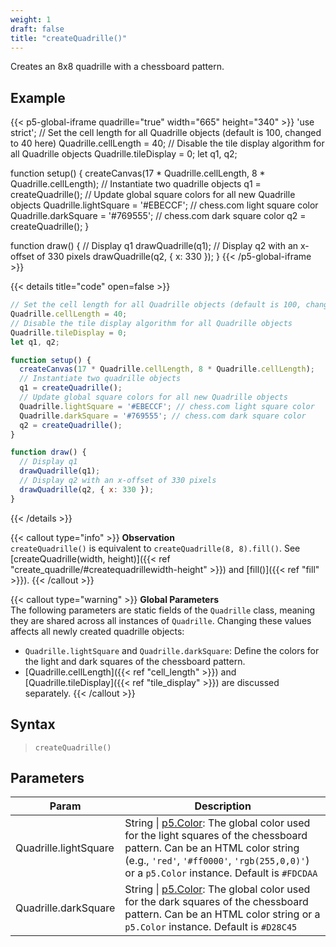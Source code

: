 ```yaml
---
weight: 1  
draft: false  
title: "createQuadrille()"  
---
```


Creates an 8x8 quadrille with a chessboard pattern.

## Example

{{< p5-global-iframe quadrille="true" width="665" height="340" >}}
'use strict';
// Set the cell length for all Quadrille objects (default is 100, changed to 40 here)
Quadrille.cellLength = 40;
// Disable the tile display algorithm for all Quadrille objects
Quadrille.tileDisplay = 0;
let q1, q2;

function setup() {
  createCanvas(17 * Quadrille.cellLength, 8 * Quadrille.cellLength);
  // Instantiate two quadrille objects
  q1 = createQuadrille();
  // Update global square colors for all new Quadrille objects
  Quadrille.lightSquare = '#EBECCF'; // chess.com light square color
  Quadrille.darkSquare = '#769555'; // chess.com dark square color
  q2 = createQuadrille();
}

function draw() {
  // Display q1
  drawQuadrille(q1);
  // Display q2 with an x-offset of 330 pixels
  drawQuadrille(q2, { x: 330 });
}
{{< /p5-global-iframe >}}

{{< details title="code" open=false >}}
```js
// Set the cell length for all Quadrille objects (default is 100, changed to 40 here)
Quadrille.cellLength = 40;
// Disable the tile display algorithm for all Quadrille objects
Quadrille.tileDisplay = 0;
let q1, q2;

function setup() {
  createCanvas(17 * Quadrille.cellLength, 8 * Quadrille.cellLength);
  // Instantiate two quadrille objects
  q1 = createQuadrille();
  // Update global square colors for all new Quadrille objects
  Quadrille.lightSquare = '#EBECCF'; // chess.com light square color
  Quadrille.darkSquare = '#769555'; // chess.com dark square color
  q2 = createQuadrille();
}

function draw() {
  // Display q1
  drawQuadrille(q1);
  // Display q2 with an x-offset of 330 pixels
  drawQuadrille(q2, { x: 330 });
}
```
{{< /details >}}

{{< callout type="info" >}}
**Observation**  
`createQuadrille()` is equivalent to `createQuadrille(8, 8).fill()`. See [createQuadrille(width, height)]({{< ref "create_quadrille/#createquadrillewidth-height" >}}) and [fill()]({{< ref "fill" >}}).
{{< /callout >}}

{{< callout type="warning" >}}
**Global Parameters**  
The following parameters are static fields of the `Quadrille` class, meaning they are shared across all instances of `Quadrille`. Changing these values affects all newly created quadrille objects:
- `Quadrille.lightSquare` and `Quadrille.darkSquare`: Define the colors for the light and dark squares of the chessboard pattern.
- [Quadrille.cellLength]({{< ref "cell_length" >}}) and [Quadrille.tileDisplay]({{< ref "tile_display" >}}) are discussed separately.
{{< /callout >}}

## Syntax

> `createQuadrille()`

## Parameters

| Param                 | Description                                                                                             |
|-----------------------|---------------------------------------------------------------------------------------------------------|
| Quadrille.lightSquare | String \| [p5.Color](https://p5js.org/reference/#/p5.Color): The global color used for the light squares of the chessboard pattern. Can be an HTML color string (e.g., `'red'`, `'#ff0000'`, `'rgb(255,0,0)'`) or a `p5.Color` instance. Default is `#FDCDAA` |
| Quadrille.darkSquare  | String \| [p5.Color](https://p5js.org/reference/#/p5.Color): The global color used for the dark squares of the chessboard pattern. Can be an HTML color string or a `p5.Color` instance. Default is `#D28C45` |